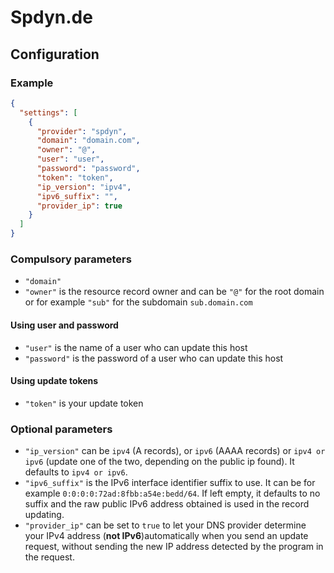# Spdyn.de

## Configuration

### Example

```json
{
  "settings": [
    {
      "provider": "spdyn",
      "domain": "domain.com",
      "owner": "@",
      "user": "user",
      "password": "password",
      "token": "token",
      "ip_version": "ipv4",
      "ipv6_suffix": "",
      "provider_ip": true
    }
  ]
}
```

### Compulsory parameters

- `"domain"`
- `"owner"` is the resource record owner and can be `"@"` for the root domain or for example `"sub"` for the subdomain `sub.domain.com`

#### Using user and password

- `"user"` is the name of a user who can update this host
- `"password"` is the password of a user who can update this host

#### Using update tokens

- `"token"` is your update token

### Optional parameters

- `"ip_version"` can be `ipv4` (A records), or `ipv6` (AAAA records) or `ipv4 or ipv6` (update one of the two, depending on the public ip found). It defaults to `ipv4 or ipv6`.
- `"ipv6_suffix"` is the IPv6 interface identifier suffix to use. It can be for example `0:0:0:0:72ad:8fbb:a54e:bedd/64`. If left empty, it defaults to no suffix and the raw public IPv6 address obtained is used in the record updating.
- `"provider_ip"` can be set to `true` to let your DNS provider determine your IPv4 address (**not IPv6**)automatically when you send an update request, without sending the new IP address detected by the program in the request.
